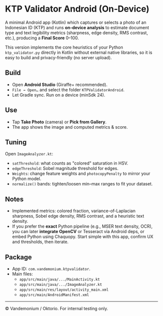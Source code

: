 # KTP Validator Android (On‑Device)

A minimal Android app (Kotlin) which captures or selects a photo of an Indonesian ID (KTP) and runs **on-device analysis** to estimate document type and text legibility metrics (sharpness, edge density, RMS contrast, etc.), producing a **Final Score** 0–100.

This version implements the core heuristics of your Python `ktp_validator.py` directly in Kotlin without external native libraries, so it is easy to build and privacy-friendly (no server upload).

## Build

- Open **Android Studio** (Giraffe+ recommended).
- `File → Open…` and select the folder `KTPValidatorAndroid`.
- Let Gradle sync. Run on a device (minSdk 24).

## Use

- Tap **Take Photo** (camera) or **Pick from Gallery**.
- The app shows the image and computed metrics & score.

## Tuning

Open `ImageAnalyzer.kt`:
- `satThreshold`: what counts as "colored" saturation in HSV.
- `edgeThreshold`: Sobel magnitude threshold for edges.
- `Weights`: change feature weights and `photocopyPenalty` to mirror your Python model.
- `normalize()` bands: tighten/loosen min–max ranges to fit your dataset.

## Notes

- Implemented metrics: colored fraction, variance-of-Laplacian sharpness, Sobel edge density, RMS contrast, and a heuristic text density.
- If you prefer the **exact** Python pipeline (e.g., MSER text density, OCR), you can later **integrate OpenCV** or Tesseract via Android deps, or embed Python using Chaquopy. Start simple with this app, confirm UX and thresholds, then iterate.

## Package

- App ID: `com.vandemonium.ktpvalidator`.
- Main files:
  - `app/src/main/java/.../MainActivity.kt`
  - `app/src/main/java/.../ImageAnalyzer.kt`
  - `app/src/main/res/layout/activity_main.xml`
  - `app/src/main/AndroidManifest.xml`

---

© Vandemonium / Oktorio. For internal testing only.
